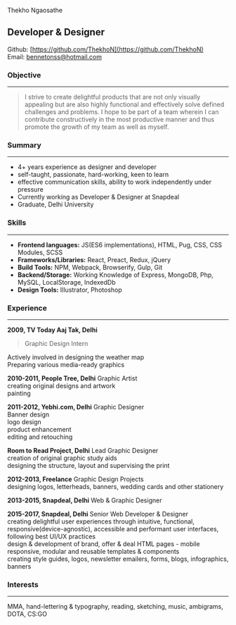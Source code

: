 Thekho Ngaosathe

## Developer & Designer

Github: [https://github.com/ThekhoN](https://github.com/ThekhoN)<br/>
Email: bennetonss@hotmail.com


 ### Objective

 ---------------------
>I strive to create delightful products that are not only visually appealing but are also highly functional and effectively solve defined challenges and problems.
>I hope to be part of a team wherein I can contribute constructively in the most productive manner and thus promote the growth of my team as well as myself.

### Summary

----------------------------
* 4+ years experience as designer and developer
* self-taught, passionate, hard-working, keen to learn
* effective communication skills, ability to work independently under pressure
* Currently working as Developer & Designer at Snapdeal
* Graduate, Delhi University

### Skills
------------------
* **Frontend languages:** JS(ES6 implementations), HTML, Pug, CSS, CSS Modules, SCSS
* **Frameworks/Libraries:** React, Preact, Redux, jQuery
* **Build Tools:** NPM, Webpack, Browserify, Gulp, Git
* **Backend/Storage:** Working Knowledge of Express, MongoDB, Php, MySQL, LocalStorage, IndexedDb
* **Design Tools:** IIlustrator, Photoshop

### Experience
------------------------------
**2009, TV Today Aaj Tak, Delhi**

>Graphic Design Intern<br/>
>
Actively involved in designing the weather map<br/>
Preparing various media-ready graphics<br/>

**2010-2011, People Tree, Delhi**
Graphic Artist<br/>
creating original designs and artwork<br/>
painting<br/>

**2011-2012,
Yebhi.com, Delhi**
Graphic Designer<br/>
Banner design<br/>
logo design<br/>
product enhancement<br/>
editing and retouching<br/>

**Room to Read Project, Delhi**
Lead Graphic Designer<br/>
creation of original graphic study aids<br/>
designing the structure, layout and supervising the print<br/>

**2012-2013, Freelance**
Graphic Design Projects<br/>
designing logos, letterheads, banners, wedding cards and other stationery<br/>

**2013-2015, Snapdeal, Delhi**
Web & Graphic Designer<br/>

**2015-2017, Snapdeal, Delhi**
Senior Web Developer & Designer<br/>
creating delightful user experiences through intuitive, functional, responsive(device-agnostic), accessible and performant user interfaces, following best UI/UX practices<br/>
design & development of brand, offer & deal HTML pages - mobile responsive, modular and reusable templates & components<br/>
creating style guides, logos, newsletter emailers, forms, blogs, infographics, banners<br/>

### Interests
------------------------------
MMA, hand-lettering & typography, reading, sketching, music, ambigrams, DOTA, CS:GO
